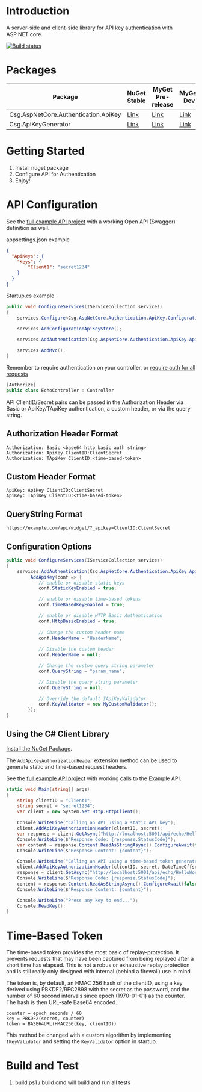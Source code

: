 # Introduction 
A server-side and client-side library for API key authentication with ASP.NET core.

[![Build status](https://ci.appveyor.com/api/projects/status/mrrmn9glibm3484n/branch/master?svg=true)](https://ci.appveyor.com/project/jusbuc2k/aspnetcore-apikeys/branch/master)

# Packages 

| Package | NuGet Stable | MyGet Pre-release | MyGet Dev |
| ------- | ------------ | ----------------- | --------- |
| Csg.AspNetCore.Authentication.ApiKey | [Link](https://www.nuget.org/packages/Csg.AspNetCore.Authentication.ApiKey/) | [Link](https://www.myget.org/feed/csgsolutions/package/nuget/Csg.AspNetCore.Authentication.ApiKey) | [Link](https://www.myget.org/feed/csgsolutions-dev/package/nuget/Csg.AspNetCore.Authentication.ApiKey) |
| Csg.ApiKeyGenerator | [Link](https://www.nuget.org/packages/Csg.ApiKeyGenerator/) | [Link](https://www.myget.org/feed/csgsolutions/package/nuget/Csg.ApiKeyGenerator) | [Link](https://www.myget.org/feed/csgsolutions-dev/package/nuget/Csg.ApiKeyGenerator) |

# Getting Started
1.	Install nuget package
2.	Configure API for Authentication
3.	Enjoy!

# API Configuration

See the [full example API project](src/ExampleAPI) with a working Open API (Swagger) definition as well.

appsettings.json example
```json
{
  "ApiKeys": {
	"Keys": {
		"Client1": "secret1234"
	}
  }
}
```

Startup.cs example
```csharp
public void ConfigureServices(IServiceCollection services)
{
    services.Configure<Csg.AspNetCore.Authentication.ApiKey.ConfigurationApiKeyStoreOptions>(this.Configuration.GetSection("ApiKeys"));

    services.AddConfigurationApiKeyStore();

    services.AddAuthentication(Csg.AspNetCore.Authentication.ApiKey.ApiKeyDefaults.Name).AddApiKey();

    services.AddMvc();
}
```

Remember to require authentication on your controller, or [require auth for all requests](https://docs.microsoft.com/en-us/aspnet/core/security/authorization/secure-data?view=aspnetcore-2.1#require-authenticated-users)
```csharp
[Authorize]
public class EchoController : Controller
```

API ClientID/Secret pairs can be passed in the Authorization Header via Basic or ApiKey/TApiKey authentication, a custom header, or via the query string.

## Authorization Header Format
```
Authorization: Basic <base64 http basic auth string>
Authorization: ApiKey ClientID:ClientSecret
Authorization: TApiKey ClientID:<time-based-token>
```

## Custom Header Format
```
ApiKey: ApiKey ClientID:ClientSecret
ApiKey: TApiKey ClientID:<time-based-token>
```

## QueryString Format
```
https://example.com/api/widget/?_apikey=ClientID:ClientSecret
```

## Configuration Options

```csharp
public void ConfigureServices(IServiceCollection services)
{
    services.AddAuthentication(Csg.AspNetCore.Authentication.ApiKey.ApiKeyDefaults.Name)
        .AddApiKey(conf => {
            // enable or disable static keys
            conf.StaticKeyEnabled = true;

            // enable or disable time-based tokens
            conf.TimeBasedKeyEnabled = true;

            // enable or disable HTTP Basic Authentication
            conf.HttpBasicEnabled = true;
            
            // Change the custom header name
            conf.HeaderName = "HeaderName";
            
            // Disable the custom header
            conf.HeaderName = null;

            // Change the custom query string parameter
            conf.QueryString = "param_name";

            // Disable the query string parameter
            conf.QueryString = null;

            // Override the default IApiKeyValidator
            conf.KeyValidator = new MyCustomValidator();
        });
}
```

## Using the C# Client Library

[Install the NuGet Package](https://www.nuget.org/packages/Csg.ApiKeyGenerator/).

The ```AddApiKeyAuthorizationHeader``` extension method can be used to generate static and 
time-based request headers.

See the [full example API project](src/ExampleClient) with working calls to the Example API.


```csharp
static void Main(string[] args)
{
    string clientID = "Client1";
    string secret = "secret1234";
    var client = new System.Net.Http.HttpClient();

    Console.WriteLine("Calling an API using a static API key");
    client.AddApiKeyAuthorizationHeader(clientID, secret);
    var response = client.GetAsync("http://localhost:5001/api/echo/HelloWorld").ConfigureAwait(false).GetAwaiter().GetResult();
    Console.WriteLine($"Response Code: {response.StatusCode}");
    var content = response.Content.ReadAsStringAsync().ConfigureAwait(false).GetAwaiter().GetResult();
    Console.WriteLine($"Response Content: {content}");

    Console.WriteLine("Calling an API using a time-based token generated from the API key");
    client.AddApiKeyAuthorizationHeader(clientID, secret, DateTimeOffset.UtcNow);
    response = client.GetAsync("http://localhost:5001/api/echo/HelloWorld").ConfigureAwait(false).GetAwaiter().GetResult();
    Console.WriteLine($"Response Code: {response.StatusCode}");
    content = response.Content.ReadAsStringAsync().ConfigureAwait(false).GetAwaiter().GetResult();
    Console.WriteLine($"Response Content: {content}");

    Console.WriteLine("Press any key to end...");
    Console.ReadKey();
}
```

# Time-Based Token
The time-based token provides the most basic of replay-protection.  It prevents requests that may 
have been captured from being replayed after a short time has elapsed. This is not a robus
or exhaustive replay protection and is still really only designed with internal (behind a firewall)
use in mind.

The token is, by default, an HMAC 256 hash of the clientID, using a key
derived using PBKDF2/RFC2898 with the secret as the password, and the number of 60 second
intervals since epoch (1970-01-01) as the counter. The hash is then URL-safe Base64 encoded.

```
counter = epoch_seconds / 60
key = PBKDF2(secret, counter)
token = BASE64URL(HMAC256(key, clientID))
```

This method be changed with a custom algorithm by implementing
```IKeyValidator``` and setting the ```KeyValidator``` option in startup.

# Build and Test
 1. build.ps1 / build.cmd will build and run all tests

